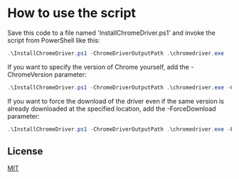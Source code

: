 # How to use the script

Save this code to a file named 'InstallChromeDriver.ps1' and invoke the script from PowerShell like this:  
```powershell
.\InstallChromeDriver.ps1 -ChromeDriverOutputPath .\chromedriver.exe  
```   
If you want to specify the version of Chrome yourself, add the -ChromeVersion parameter:  
```powershell  
.\InstallChromeDriver.ps1 -ChromeDriverOutputPath .\chromedriver.exe -ChromeVersion 88.0.4324.182  
```   

If you want to force the download of the driver even if the same version is already downloaded at the specified location, add the -ForceDownload parameter:  
```powershell
.\InstallChromeDriver.ps1 -ChromeDriverOutputPath .\chromedriver.exe -ForceDownload  
```



## License
[MIT](https://choosealicense.com/licenses/mit/)
